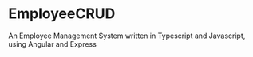 # EmployeeCRUD
An Employee Management System written in Typescript and Javascript, using Angular and Express
